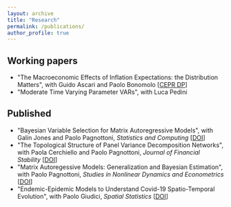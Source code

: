 ```yaml
---
layout: archive
title: "Research"
permalink: /publications/
author_profile: true
---
```


## Working papers 
* "The Macroeconomic Effects of Inflation Expectations: the Distribution Matters", with Guido Ascari and Paolo Bonomolo [[CEPR DP](https://cepr.org/publications/dp18937)]
* "Moderate Time Varying Parameter VARs", with Luca Pedini

## Published
* "Bayesian Variable Selection for Matrix Autoregressive Models", with Galin Jones and Paolo Pagnottoni,  _Statistics and Computing_ [[DOI](https://doi.org/10.1007/s11222-024-10402-y)]
* "The Topological Structure of Panel Variance Decomposition Networks", with Paola Cerchiello and Paolo Pagnottoni, _Journal of Financial Stability_ [[DOI](https://doi.org/10.1016/j.jfs.2024.101222)]
* "Matrix Autoregessive Models: Generalization and Bayesian Estimation", with Paolo Pagnottoni, _Studies in Nonlinear Dynamics and Econometrics_ [[DOI](https://doi.org/10.1515/snde-2022-0093)]
* "Endemic-Epidemic Models to Understand Covid-19 Spatio-Temporal Evolution", with Paolo Giudici, _Spatial Statistics_ [[DOI](https://doi.org/10.1016/j.spasta.2021.100528)]
